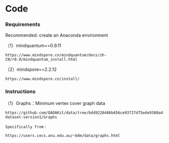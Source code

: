 # Code


### Requirements

Recommended: create an Anaconda environment

（1）mindquantum==0.9.11

    https://www.mindspore.cn/mindquantum/docs/zh-CN/r0.9/mindquantum_install.html

（2）mindspore==2.2.12

    https://www.mindspore.cn/install/


### Instructions

（1）Graphs：Minimum vertex cover graph data

    https://github.com/QAOAKit/data/tree/bdd9220486b456ce93727d75ede9308a4fc8a9c8/qaoa-dataset-version1/Graphs

    Specifically from：

    https://users.cecs.anu.edu.au/~bdm/data/graphs.html



